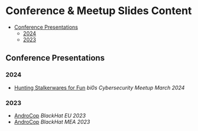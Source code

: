 # Conference & Meetup Slides Content

- [Conference Presentations](#conference-presentations)
    - [2024](#2024)
    - [2023](#2023)

## Conference Presentations

### 2024

- [Hunting Stalkerwares for Fun](bi0sMeetupMarch2024/bi0s-meetup&#32;BLR&#32;March&#32;2.pptx) *bi0s Cybersecurity Meetup March 2024*

### 2023 

- [AndroCop](BlackHat-EU23/AndroCop-BlackHat-EU.pptx) *BlackHat EU 2023*
- [AndroCop](BlackHat-MEA23/AndroCop-BlackHat-MEA.pptx) *BlackHat MEA 2023*
